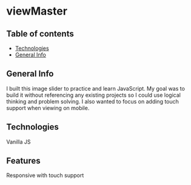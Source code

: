 # viewMaster

## Table of contents
* [Technologies](#technologies)
* [General Info](#general-info)

## General Info
I built this image slider to practice and learn JavaScript. My goal was to build it without referencing any existing projects so I could use logical thinking and problem solving. I also wanted to focus on adding touch support when viewing on mobile. 

## Technologies
Vanilla JS

## Features
Responsive with touch support